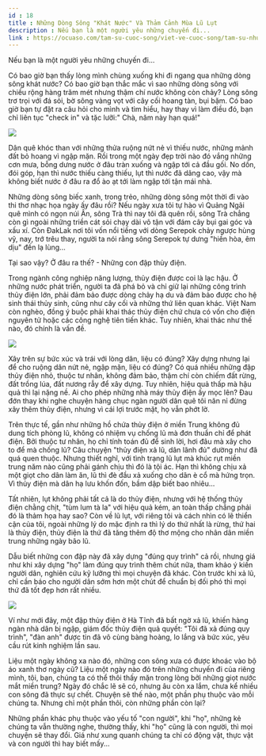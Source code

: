 ```yaml
---
id : 18
title : Những Dòng Sông "Khát Nước" Và Thảm Cảnh Mùa Lũ Lụt
description : Nếu bạn là một người yêu những chuyến đi...
link : https://ocuaso.com/tam-su-cuoc-song/viet-ve-cuoc-song/tam-su-nhung-dong-song-khat-nuoc-va-tham-canh-mua-lu-lut.html
---
```


Nếu bạn là một người yêu những chuyến đi...

Có bao giờ bạn thấy lòng mình chùng xuống khi đi ngang qua những dòng sông
khát nước? Có bao giờ bạn thắc mắc vì sao những dòng sông với chiều rộng
hàng trăm mét nhưng thậm chí nước không còn chảy? Lòng sông trơ trọi với
đá sỏi, bờ sông vàng vọt với cây cối hoang tàn, bụi bặm. Có bao giờ bạn
tự đặt ra câu hỏi cho mình và tìm hiểu, hay thay vì làm điều đó, bạn chỉ
liên tục "check in" và tặc lưỡi:" Chà, năm này hạn quá!"

![](https://ocuaso.com/wp-content/uploads/2016/10/tam-su-nhung-dong-song-khat-nuoc-va-tham-canh-mua-lu-lut-2.jpg)

Dân quê khóc than với những thửa ruộng nứt nẻ vì thiếu nước, những mảnh
đất bỏ hoang vì ngập mặn. Rồi trong một ngày đẹp trời nào đó vắng những
cơn mưa, bỗng dưng nước ở đâu tràn xuống và ngập tới cả đầu gối. No dồn,
đói góp, hạn thì nước thiếu càng thiếu, lụt thì nước đã dâng cao, vậy mà
không biết nước ở đâu ra đổ ào ạt tới làm ngập tới tận mái nhà.

Những dòng sông biếc xanh, trong trẻo, những dòng sông một thời đi vào thi
thơ nhạc họa ngày ấy đâu rồi? Nếu ngày xưa tôi tự hào vì Quảng Ngãi quê
mình có ngọn núi Ấn, sông Trà thì nay tôi đã quên rồi, sông Trà chẳng còn
gì ngoài những triền cát sỏi chạy dài vô tận với đám cây bụi gai góc và
xấu xí. Còn ĐakLak nơi tôi vốn nổi tiếng với dòng Serepok chảy ngược hùng
vỹ, nay, trớ trêu thay, người ta nói rằng sông Serepok tự dưng "hiền hòa,
êm dịu" đến lạ lùng...

Tại sao vậy? Ở đâu ra thế? - Những con đập thủy điện.

Trong ngành công nghiệp năng lượng, thủy điện được coi là lạc hậu. Ở những
nước phát triển, người ta đã phá bỏ và chỉ giữ lại những công trình thủy
điện lớn, phải đảm bảo được dòng chảy hạ du và đảm bảo được cho hệ sinh
thái thủy sinh, cũng như cây cối và những thứ liên quan khác. Việt Nam còn
nghèo, đồng ý buộc phải khai thác thủy điện chứ chưa có vốn cho điện nguyên
tử hoặc các công nghệ tiên tiến khác. Tuy nhiên, khai thác như thế nào,
đó chính là vấn đề.

![](https://ocuaso.com/wp-content/uploads/2016/10/tam-su-nhung-dong-song-khat-nuoc-va-tham-canh-mua-lu-lut.jpg)

Xây trên sự bức xúc và trái với lòng dân, liệu có đúng? Xây dựng nhưng lại
để cho ruộng dân nứt nẻ, ngập mặn, liệu có đúng? Có quá nhiều những đập
thủy điện nhỏ, thuộc tư nhân, không đảm bảo, thậm chí còn chiếm đất rừng,
đất trồng lúa, đất nương rẫy để xây dựng. Tuy nhiên, hiệu quả thấp mà hậu
quả thì lại nặng nề. Ai cho phép những nhà máy thủy điện ấy mọc lên? Đau
đớn thay khi nghe chuyện hàng chục ngàn người dân quê tôi năn nỉ đừng xây
thêm thủy điện, nhưng vì cái lợi trước mặt, họ vẫn phớt lờ.

Trên thực tế, gần như những hồ chứa thủy điện ở miền Trung không đủ dung
tích phòng lũ, không có nhiệm vụ chống lũ mà đơn thuần chỉ để phát điện.
Bởi thuộc tư nhân, họ chỉ tính toán đủ để sinh lời, hơi đâu mà xây cho to
để mà chống lũ? Câu chuyện "thủy điện xả lũ, dân lãnh đủ" dường như đã quá
quen thuộc. Nhưng thiết nghĩ, với tình trạng lũ lụt mà khúc rụt miền trung
năm nào cũng phải gánh chịu thì đó là tội ác. Hạn thì không chịu xả một
giọt cho dân làm ăn, lũ thì đè đầu xả xuống cho dân è cổ mà hứng trọn. Vì
thủy điện mà dân hạ lưu khốn đốn, bầm dập biết bao nhiêu...

Tất nhiên, lụt không phải tất cả là do thủy điện, nhưng với hệ thống thủy
điện chằng chịt, "tùm lum tà la" với hiệu quả kém, an toàn thấp chẳng phải
đó là thảm họa hay sao? Còn về lũ lụt, với riêng tôi và cách nhìn có lẽ
thiển cận của tôi, ngoài những lý do mặc định ra thì lý do thứ nhất là rừng,
thứ hai là thủy điện, thủy điện là thứ đã tăng thêm độ thơ mộng cho nhân
dân miền trung những ngày bão lũ.

Dẫu biết những con đập này đã xây dựng "đúng quy trình" cả rồi, nhưng giá
như khi xây dựng "họ" làm đúng quy trình thêm chút nữa, tham khảo ý kiến
người dân, nghiên cứu kỹ lưỡng thì mọi chuyện đã khác. Còn trước khi xả
lũ, chỉ cần báo cho người dân sớm hơn một chút để chuẩn bị đối phó thì mọi
thứ đã tốt đẹp hơn rất nhiều.

![](https://ocuaso.com/wp-content/uploads/2016/10/tam-su-nhung-dong-song-khat-nuoc-va-tham-canh-mua-lu-lut-4.jpg)

Ví như mới đây, một đập thủy điện ở Hà Tĩnh đã bất ngờ xả lũ, khiến hàng
ngàn nhà dân bị ngập, giám đốc thủy điện quả quyết: "Tôi đã xả đúng quy
trình", "đàn anh" được tin đã vô cùng bàng hoàng, lo lắng và bức xúc, yêu
cầu rút kinh nghiệm lần sau.

Liệu một ngày không xa nào đó, những con sông xưa có được khoác vào bộ áo
xanh thơ ngày cũ? Liệu một ngày nào đó trên những chuyến đi của riêng mình,
tôi, bạn, chúng ta có thể thôi thấy mặn trong lòng bởi những giọt nước mắt
miền trung? Ngày đó chắc lẽ sẽ có, nhưng âu còn xa lắm, chưa kể nhiều con
sông đã thực sự chết. Chuyện sẽ thế nào, một phần phụ thuộc vào mỗi chúng
ta. Nhưng chỉ một phần thôi, còn những phần còn lại?

Những phần khác phụ thuộc vào yếu tố "con người", khi "họ", những kẻ chúng
ta vẫn thường nghe, thường thấy, khi "họ" cũng là con người, thì mọi chuyện
sẽ thay đổi. Giá như xung quanh chúng ta chỉ có động vật, thực vật và con
người thì hay biết mấy...